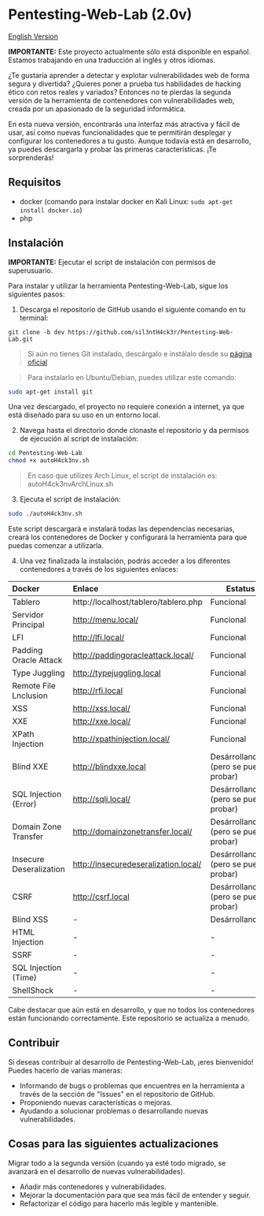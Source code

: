 # Pentesting-Web-Lab (2.0v)

[English Version](README_en.md)

**IMPORTANTE:** Este proyecto actualmente sólo está disponible en español. Estamos trabajando en una traducción al inglés y otros idiomas.

¿Te gustaría aprender a detectar y explotar vulnerabilidades web de forma segura y divertida? ¿Quieres poner a prueba tus habilidades de hacking ético con retos reales y variados? Entonces no te pierdas la segunda versión de la herramienta de contenedores con vulnerabilidades web, creada por un apasionado de la seguridad informática.

En esta nueva versión, encontrarás una interfaz más atractiva y fácil de usar, así como nuevas funcionalidades que te permitirán desplegar y configurar los contenedores a tu gusto. Aunque todavía está en desarrollo, ya puedes descargarla y probar las primeras características. ¡Te sorprenderás!

## Requisitos

- docker (comando para instalar docker en Kali Linux: `sudo apt-get install docker.io`)
- php

## Instalación

**IMPORTANTE:** Ejecutar el script de instalación con permisos de superusuario.

Para instalar y utilizar la herramienta Pentesting-Web-Lab, sigue los siguientes pasos:

1. Descarga el repositorio de GitHub usando el siguiente comando en tu terminal:

```
git clone -b dev https://github.com/sil3ntH4ck3r/Pentesting-Web-Lab.git
```
> Si aún no tienes Git instalado, descárgalo e instálalo desde su [página oficial](https://git-scm.com/downloads)

> Para instalarlo en Ubuntu/Debian, puedes utilizar este comando:
```bash
sudo apt-get install git
```
Una vez descargado, el proyecto no requiere conexión a internet, ya que está diseñado para su uso en un entorno local.

2. Navega hasta el directorio donde clonaste el repositorio y da permisos de ejecución al script de instalación:

```bash
cd Pentesting-Web-Lab
chmod +x autoH4ck3nv.sh
```
> En caso que utilizes Arch Linux, el script de instalación es: autoH4ck3nvArchLinux.sh

3. Ejecuta el script de instalación:

```bash
sudo ./autoH4ck3nv.sh
```

Este script descargará e instalará todas las dependencias necesarias, creará los contenedores de Docker y configurará la herramienta para que puedas comenzar a utilizarla.

4. Una vez finalizada la instalación, podrás acceder a los diferentes contenedores a través de los siguientes enlaces:

| Docker               | Enlace                                     |Estatus                                |
|:---------------------|:-------------------------------------------|---------------------------------------|
| Tablero              | http://localhost/tablero/tablero.php       |Funcional                              |
| Servidor Principal   | http://menu.local/                         |Funcional                              |
| LFI                  | http://lfi.local/                          |Funcional                              |
| Padding Oracle Attack| http://paddingoracleattack.local/          |Funcional                              |
| Type Juggling        | http://typejuggling.local                  |Funcional                              |
| Remote File Lnclusion| http://rfi.local                           |Funcional                              |
| XSS                  | http://xss.local/                          |Funcional                              |
| XXE                  | http://xxe.local/                          |Funcional                              |
| XPath Injection      | http://xpathinjection.local/               |Funcional                              |
| Blind XXE            | http://blindxxe.local                      |Desárrollandose (pero se puede probar) |
| SQL Injection (Error)| http://sqli.local/                         |Desárrollandose (pero se puede probar) |
| Domain Zone Transfer | http://domainzonetransfer.local/           |Desárrollandose (pero se puede probar) |
| Insecure Deseralization | http://insecuredeseralization.local/    |Desárrollandose (pero se puede probar) |
| CSRF                 | http://csrf.local                          |Desárrollandose (pero se puede probar) |
| Blind XSS            |                    -                       |Desárrollandose                        |
| HTML Injection       |                    -                       |                   -                   |
| SSRF                 |                    -                       |                   -                   |
| SQL Injection (Time) |                    -                       |                   -                   |
| ShellShock           |                    -                       |                   -                   |

Cabe destacar que aún está en desarrollo, y que no todos los contenedores están funcionando correctamente. Este repositorio se actualiza a menudo.

## Contribuir

Si deseas contribuir al desarrollo de Pentesting-Web-Lab, ¡eres bienvenido! Puedes hacerlo de varias maneras:

- Informando de bugs o problemas que encuentres en la herramienta a través de la sección de "Issues" en el repositorio de GitHub.
- Proponiendo nuevas características o mejoras.
- Ayudando a solucionar problemas o desarrollando nuevas vulnerabilidades.

## Cosas para las siguientes actualizaciones
Migrar todo a la segunda versión (cuando ya esté todo migrado, se avanzará en el desarrollo de nuevas vulnerabilidades).
- Añadir más contenedores y vulnerabilidades.
- Mejorar la documentación para que sea más fácil de entender y seguir.
- Refactorizar el código para hacerlo más legible y mantenible.
